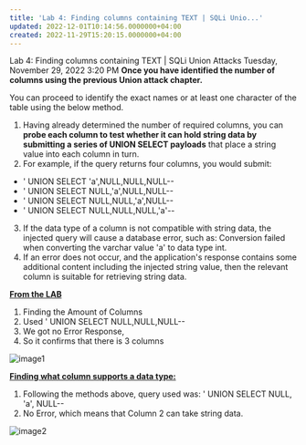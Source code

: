 ```yaml
---
title: 'Lab 4: Finding columns containing TEXT | SQLi Unio...'
updated: 2022-12-01T10:14:56.0000000+04:00
created: 2022-11-29T15:20:15.0000000+04:00
---
```


Lab 4: Finding columns containing TEXT \| SQLi Union Attacks
Tuesday, November 29, 2022
3:20 PM
**Once you have identified the number of columns using the previous Union attack chapter.**

You can proceed to identify the exact names or at least one character of the table using the below method.

1.  Having already determined the number of required columns, you can **probe each column to test whether it can hold string data by submitting a series of UNION SELECT payloads** that place a string value into each column in turn.
2.  For example, if the query returns four columns, you would submit:

- ' UNION SELECT 'a',NULL,NULL,NULL--
- ' UNION SELECT NULL,'a',NULL,NULL--
- ' UNION SELECT NULL,NULL,'a',NULL--
- ' UNION SELECT NULL,NULL,NULL,'a'--

3.  If the data type of a column is not compatible with string data, the injected query will cause a database error, such as: Conversion failed when converting the varchar value 'a' to data type int.
4.  If an error does not occur, and the application's response contains some additional content including the injected string value, then the relevant column is suitable for retrieving string data.

**<u>From the LAB</u>**

1.  Finding the Amount of Columns
2.  Used ' UNION SELECT NULL,NULL,NULL--
3.  We got no Error Response,
4.  So it confirms that there is 3 columns

![image1](image1-187.png)

**<u>Finding what column supports a data type:</u>**

1.  Following the methods above, query used was: ' UNION SELECT NULL, 'a', NULL--
2.  No Error, which means that Column 2 can take string data.

![image2](image2-84.png)
